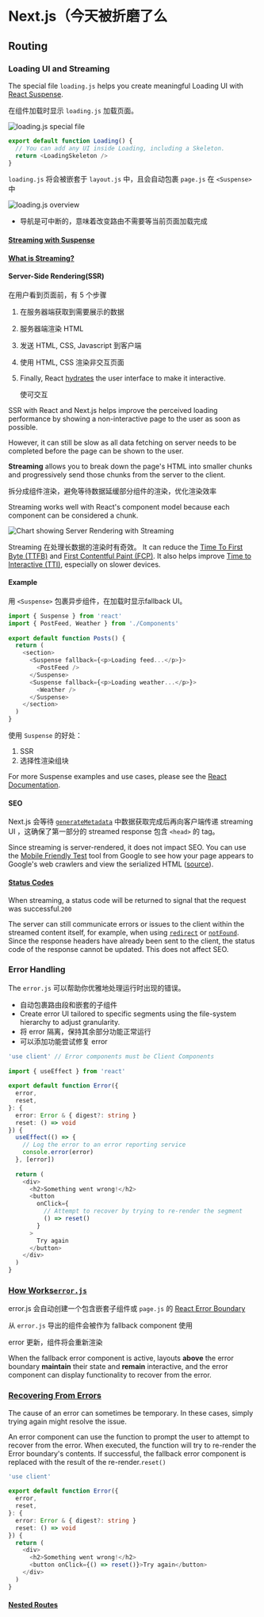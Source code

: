 # Next.js（今天被折磨了么

## Routing

### Loading UI and Streaming

The special file `loading.js` helps you create meaningful Loading UI with [React Suspense](https://react.dev/reference/react/Suspense).

在组件加载时显示 `loading.js` 加载页面。

![loading.js special file](https://nextjs.org/_next/image?url=%2Fdocs%2Fdark%2Floading-special-file.png&w=3840&q=75&dpl=dpl_6gnezwfspXcNrWr6SUrFhAXCtq3z)

```typescript
export default function Loading() {
  // You can add any UI inside Loading, including a Skeleton.
  return <LoadingSkeleton />
}
```

`loading.js` 将会被嵌套于 `layout.js` 中，且会自动包裹 `page.js` 在  `<Suspense> ` 中

![loading.js overview](https://nextjs.org/_next/image?url=%2Fdocs%2Fdark%2Floading-overview.png&w=3840&q=75&dpl=dpl_6gnezwfspXcNrWr6SUrFhAXCtq3z)

+ 导航是可中断的，意味着改变路由不需要等当前页面加载完成

#### [Streaming with Suspense](https://nextjs.org/docs/app/building-your-application/routing/loading-ui-and-streaming#streaming-with-suspense)

#### [What is Streaming?](https://nextjs.org/docs/app/building-your-application/routing/loading-ui-and-streaming#what-is-streaming)

#### Server-Side Rendering(SSR)

在用户看到页面前，有 5 个步骤

1. 在服务器端获取到需要展示的数据

2. 服务器端渲染 HTML

3. 发送 HTML, CSS, Javascript 到客户端

4. 使用 HTML, CSS 渲染非交互页面

5. Finally, React [hydrates](https://react.dev/reference/react-dom/client/hydrateRoot#hydrating-server-rendered-html) the user interface to make it interactive.

   使可交互

SSR with React and Next.js helps improve the perceived loading performance by showing a non-interactive page to the user as soon as possible.

However, it can still be slow as all data fetching on server needs to be completed before the page can be shown to the user.

**Streaming** allows you to break down the page's HTML into smaller chunks and progressively send those chunks from the server to the client.

拆分成组件渲染，避免等待数据延缓部分组件的渲染，优化渲染效率

Streaming works well with React's component model because each component can be considered a chunk. 

![Chart showing Server Rendering with Streaming](https://nextjs.org/_next/image?url=%2Fdocs%2Fdark%2Fserver-rendering-with-streaming-chart.png&w=3840&q=75&dpl=dpl_6gnezwfspXcNrWr6SUrFhAXCtq3z)

Streaming 在处理长数据的渲染时有奇效。 It can reduce the [Time To First Byte (TTFB)](https://web.dev/ttfb/) and [First Contentful Paint (FCP)](https://web.dev/first-contentful-paint/). It also helps improve [Time to Interactive (TTI)](https://developer.chrome.com/en/docs/lighthouse/performance/interactive/), especially on slower devices.

#### Example

用 `<Suspense>` 包裹异步组件，在加载时显示fallback UI。

```typescript
import { Suspense } from 'react'
import { PostFeed, Weather } from './Components'
 
export default function Posts() {
  return (
    <section>
      <Suspense fallback={<p>Loading feed...</p>}>
        <PostFeed />
      </Suspense>
      <Suspense fallback={<p>Loading weather...</p>}>
        <Weather />
      </Suspense>
    </section>
  )
}
```

使用 `Suspense` 的好处：

1. SSR
2. 选择性渲染组块

For more Suspense examples and use cases, please see the [React Documentation](https://react.dev/reference/react/Suspense).

#### SEO

Next.js 会等待 [`generateMetadata`](https://nextjs.org/docs/app/api-reference/functions/generate-metadata) 中数据获取完成后再向客户端传递 streaming UI ，这确保了第一部分的 streamed response 包含 `<head>` 的 tag。

Since streaming is server-rendered, it does not impact SEO. You can use the [Mobile Friendly Test](https://search.google.com/test/mobile-friendly) tool from Google to see how your page appears to Google's web crawlers and view the serialized HTML ([source](https://web.dev/rendering-on-the-web/#seo-considerations)).

#### [Status Codes](https://nextjs.org/docs/app/building-your-application/routing/loading-ui-and-streaming#status-codes)

When streaming, a status code will be returned to signal that the request was successful.`200`

The server can still communicate errors or issues to the client within the streamed content itself, for example, when using [`redirect`](https://nextjs.org/docs/app/api-reference/functions/redirect) or [`notFound`](https://nextjs.org/docs/app/api-reference/functions/not-found). Since the response headers have already been sent to the client, the status code of the response cannot be updated. This does not affect SEO.

### Error Handling

The `error.js` 可以帮助你优雅地处理运行时出现的错误。

+ 自动包裹路由段和嵌套的子组件
+ Create error UI tailored to specific segments using the file-system hierarchy to adjust granularity.
+ 将 error 隔离，保持其余部分功能正常运行
+ 可以添加功能尝试修复 error

```typescript
'use client' // Error components must be Client Components
 
import { useEffect } from 'react'
 
export default function Error({
  error,
  reset,
}: {
  error: Error & { digest?: string }
  reset: () => void
}) {
  useEffect(() => {
    // Log the error to an error reporting service
    console.error(error)
  }, [error])
 
  return (
    <div>
      <h2>Something went wrong!</h2>
      <button
        onClick={
          // Attempt to recover by trying to re-render the segment
          () => reset()
        }
      >
        Try again
      </button>
    </div>
  )
}
```

### [How Works`error.js`](https://nextjs.org/docs/app/building-your-application/routing/error-handling#how-errorjs-works)

error.js 会自动创建一个包含嵌套子组件或 `page.js` 的 [React Error Boundary](https://react.dev/reference/react/Component#catching-rendering-errors-with-an-error-boundary)

从 `error.js` 导出的组件会被作为 fallback component 使用

error 更新，组件将会重新渲染

When the fallback error component is active, layouts **above** the error boundary **maintain** their state and **remain** interactive, and the error component can display functionality to recover from the error.

### [Recovering From Errors](https://nextjs.org/docs/app/building-your-application/routing/error-handling#recovering-from-errors)

The cause of an error can sometimes be temporary. In these cases, simply trying again might resolve the issue.

An error component can use the function to prompt the user to attempt to recover from the error. When executed, the function will try to re-render the Error boundary's contents. If successful, the fallback error component is replaced with the result of the re-render.`reset()`

```typescript
'use client'
 
export default function Error({
  error,
  reset,
}: {
  error: Error & { digest?: string }
  reset: () => void
}) {
  return (
    <div>
      <h2>Something went wrong!</h2>
      <button onClick={() => reset()}>Try again</button>
    </div>
  )
}
```

#### [Nested Routes](https://nextjs.org/docs/app/building-your-application/routing/error-handling#nested-routes)

